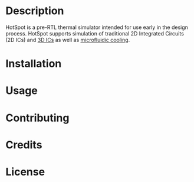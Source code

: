 # Description
HotSpot is a pre-RTL thermal simulator intended for use early in the design process. HotSpot supports simulation of traditional 2D Integrated Circuits (2D ICs) and [3D ICs](https://en.wikipedia.org/wiki/Three-dimensional_integrated_circuit) as well as  [microfluidic cooling](https://en.wikipedia.org/wiki/Microfluidics).

# Installation

# Usage

# Contributing

# Credits

# License

